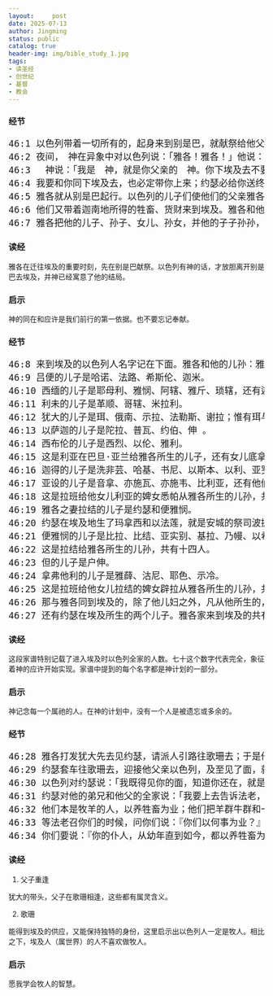 ```yaml
---
layout:     post
date: 2025-07-13
author: Jingming
status: public
catalog: true
header-img: img/bible_study_1.jpg
tags:
- 读圣经
- 创世纪
- 基督
- 教会
---
```


### 经节
<pre style="font-size: 18px;">
46:1 以色列带着一切所有的，起身来到别是巴，就献祭给他父亲以撒的　神。
46:2 夜间，　神在异象中对以色列说：「雅各！雅各！」他说：「我在这里。」
46:3 　神说：「我是　神，就是你父亲的　神。你下埃及去不要害怕，因为我必使你在那里成为大族。
46:4 我要和你同下埃及去，也必定带你上来；约瑟必给你送终。」
46:5 雅各就从别是巴起行。以色列的儿子们使他们的父亲雅各和他们的妻子、儿女都坐在法老为雅各送来的车上。
46:6 他们又带着迦南地所得的牲畜、货财来到埃及。雅各和他的一切子孙都一同来了。
46:7 雅各把他的儿子、孙子、女儿、孙女，并他的子子孙孙，一同带到埃及。
</pre>

### 读经

雅各在迁往埃及的重要时刻，先在别是巴献祭。以色列有神的话，才放胆离开别是巴去埃及，并神已经寓意了他的结局。

### 启示

神的同在和应许是我们前行的第一依据。也不要忘记奉献。

### 经节
<pre style="font-size: 18px;">
46:8 来到埃及的以色列人名字记在下面。雅各和他的儿孙：雅各的长子是吕便。
46:9 吕便的儿子是哈诺、法路、希斯伦、迦米。
46:10 西缅的儿子是耶母利、雅悯、阿辖、雅斤、琐辖，还有迦南女子所生的扫罗。
46:11 利未的儿子是革顺、哥辖、米拉利。
46:12 犹大的儿子是珥、俄南、示拉、法勒斯、谢拉；惟有珥与俄南死在迦南地。法勒斯的儿子是希斯 、哈母勒。
46:13 以萨迦的儿子是陀拉、普瓦、约伯、伸 。
46:14 西布伦的儿子是西烈、以伦、雅利。
46:15 这是利亚在巴旦·亚兰给雅各所生的儿子，还有女儿底拿。儿孙共有三十三人。
46:16 迦得的儿子是洗非芸、哈基、书尼、以斯本、以利、亚罗底、亚列利。
46:17 亚设的儿子是音拿、亦施瓦、亦施韦、比利亚，还有他们的妹子西拉。比利亚的儿子是希别、玛结。
46:18 这是拉班给他女儿利亚的婢女悉帕从雅各所生的儿孙，共有十六人。
46:19 雅各之妻拉结的儿子是约瑟和便雅悯。
46:20 约瑟在埃及地生了玛拿西和以法莲，就是安城的祭司波提非拉的女儿亚西纳给约瑟生的。
46:21 便雅悯的儿子是比拉、比结、亚实别、基拉、乃幔、以希、罗实、母平、户平、亚勒。
46:22 这是拉结给雅各所生的儿孙，共有十四人。
46:23 但的儿子是户伸。
46:24 拿弗他利的儿子是雅薛、沽尼、耶色、示冷。
46:25 这是拉班给他女儿拉结的婢女辟拉从雅各所生的儿孙，共有七人。
46:26 那与雅各同到埃及的，除了他儿妇之外，凡从他所生的，共有六十六人。
46:27 还有约瑟在埃及所生的两个儿子。雅各家来到埃及的共有七十人。
</pre>

### 读经

这段家谱特别记载了进入埃及时以色列全家的人数。七十这个数字代表完全，象征着神的应许开始实现。家谱中提到的每个名字都是神计划的一部分。

### 启示

神记念每一个属祂的人。在神的计划中，没有一个人是被遗忘或多余的。

### 经节
<pre style="font-size: 18px;">
46:28 雅各打发犹大先去见约瑟，请派人引路往歌珊去；于是他们来到歌珊地。
46:29 约瑟套车往歌珊去，迎接他父亲以色列，及至见了面，就伏在父亲的颈项上，哭了许久。
46:30 以色列对约瑟说：「我既得见你的面，知道你还在，就是死我也甘心。」
46:31 约瑟对他的弟兄和他父的全家说：「我要上去告诉法老，对他说：『我的弟兄和我父的全家从前在迦南地，现今都到我这里来了。
46:32 他们本是牧羊的人，以养牲畜为业；他们把羊群牛群和一切所有的都带来了。』
46:33 等法老召你们的时候，问你们说：『你们以何事为业？』
46:34 你们要说：『你的仆人，从幼年直到如今，都以养牲畜为业，连我们的祖宗也都以此为业。』这样，你们可以住在歌珊地，因为凡牧羊的都被埃及人所厌恶。」
</pre>

### 读经

1. 父子重逢

犹大的带头，父子在歌珊相逢，这些都有属灵含义。

2. 歌珊

能得到埃及的供应，又能保持独特的身份，这里启示出以色列人一定是牧人。相比之下，埃及人（属世界）的人不喜欢做牧人。

### 启示

愿我学会牧人的智慧。
